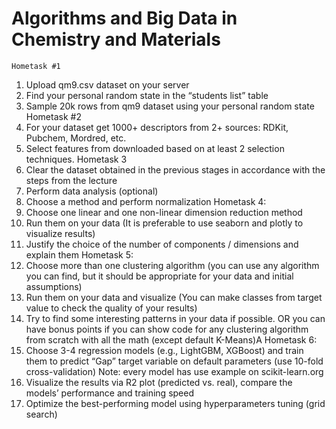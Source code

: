 # Algorithms and Big Data in Chemistry and Materials
    Hometask #1
1. Upload qm9.csv dataset on your server
2. Find your personal random state in the “students list” table
3. Sample 20k rows from qm9 dataset using your personal random state
   Hometask #2
1. For your dataset get 1000+ descriptors from 2+ sources: RDKit, Pubchem, Mordred, etc. 
2. Select features from downloaded based on at least 2 selection techniques.
    Hometask 3
1. Clear the dataset obtained in the previous stages in accordance with the steps from the lecture
2. Perform data analysis (optional)
3. Choose a method and perform normalization
    Hometask 4:
1. Choose one linear and one non-linear dimension reduction method
2. Run them on your data (It is preferable to use seaborn and plotly to visualize results)
3. Justify the choice of the number of components / dimensions and explain them
    Hometask 5:
1. Choose more than one clustering algorithm (you can use any algorithm you can find, but it should be appropriate for your data and initial assumptions)
2. Run them on your data and visualize (You can make classes from target value to check the quality of your results)
3. Try to find some interesting patterns in your data if possible.
OR you can have bonus points if you can show code for any clustering algorithm from scratch with all the math (except default K-Means)A
    Hometask 6:
1. Choose 3-4 regression models (e.g., LightGBM, XGBoost) and train them to predict “Gap” target variable on default parameters (use 10-fold cross-validation)
Note: every model has use example on scikit-learn.org
2. Visualize the results via R2 plot (predicted vs. real), compare the models’ performance and training speed
3. Optimize the best-performing model using hyperparameters tuning (grid search)
